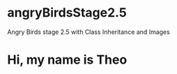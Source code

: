 # angryBirdsStage2.5
Angry Birds stage 2.5 with Class Inheritance and Images

# Hi, my name is Theo
